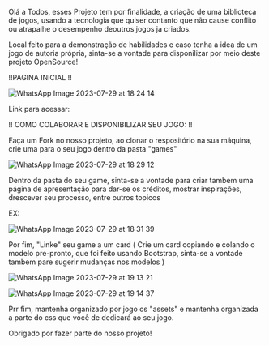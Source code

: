 Olá a Todos, esses Projeto tem por finalidade, a criação de uma biblioteca de jogos, usando a tecnologia que quiser contanto que não cause conflito ou atrapalhe o desempenho deoutros jogos ja criados. 

Local feito para a demonstração de habilidades e caso tenha a idea de um jogo de autoria própria, sinta-se a vontade para disponilizar por meio deste projeto OpenSource!

!!PAGINA INICIAL !!

![WhatsApp Image 2023-07-29 at 18 24 14](https://github.com/ArthurTaveira/prototype/assets/127631387/865bb277-b01d-4e4f-838e-dcf7863f8bf1)

Link para acessar:

!! COMO COLABORAR E DISPONIBILIZAR SEU JOGO: !!

Faça um Fork no nosso projeto, ao clonar o respositório na sua máquina, crie uma para o seu jogo dentro da pasta "games"

![WhatsApp Image 2023-07-29 at 18 29 12](https://github.com/ArthurTaveira/prototype/assets/127631387/cd000412-dbf8-4c06-aa3b-5e122c41e265)

Dentro da pasta do seu game, sinta-se a vontade para criar tambem uma página de apresentação para dar-se os créditos, mostrar inspirações, drescever seu processo, entre outros topicos 

EX:

![WhatsApp Image 2023-07-29 at 18 31 39](https://github.com/ArthurTaveira/prototype/assets/127631387/2b7ef3c4-a2e7-44d7-b839-f01970bf7ccd)

Por fim, "Linke" seu game a um card ( Crie um card copiando e colando o modelo pre-pronto, que foi feito usando Bootstrap, sinta-se a vontade tambem pare sugerir mudanças nos modelos )

![WhatsApp Image 2023-07-29 at 19 13 21](https://github.com/ArthurTaveira/prototype/assets/127631387/0d14bf69-24b5-4866-8a99-6768b85920cd)

![WhatsApp Image 2023-07-29 at 19 14 37](https://github.com/ArthurTaveira/prototype/assets/127631387/bcf52923-9a9a-4f17-8444-5fe3b22c5f44)

Prr fim, mantenha organizado por jogo os "assets" e mantenha organizada a parte do css que você de dedicará ao seu jogo.

Obrigado por fazer parte do nosso projeto!



